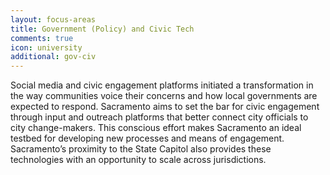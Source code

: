 ```yaml
---
layout: focus-areas
title: Government (Policy) and Civic Tech
comments: true
icon: university
additional: gov-civ
---
```

Social media and civic engagement platforms initiated a transformation in the way communities voice their concerns and how local governments are expected to respond. Sacramento aims to set the bar for civic engagement through input and outreach platforms that better connect city officials to city change-makers. This conscious effort makes Sacramento an ideal testbed for developing new processes and means of engagement. Sacramento’s proximity to the State Capitol also provides these technologies with an opportunity to scale across jurisdictions.
